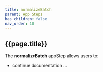 ```yaml
---
title: normalizeBatch
parent: App Steps
has_children: false
nav_order: 10
---
```


## {{page.title}}

The **normalizeBatch** appStep allows users to:

- continue documentation ...
